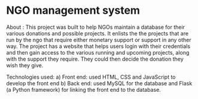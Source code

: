 # NGO management system

About : This project was built to help NGOs maintain a database for their various donations and possible projects. It enlists the 
        the projects that are run by the ngo that require either monetary support or support in any other way.
        The project has a website that helps users login with their credentials and then gain access to the various running and upcoming 
        projects, along with the support they require. They could then decide the donation they wish they give.
        
Technologies used:
a) Front end: used HTML, CSS and JavaScript to develop the front end
b) Back end: used MySQL for the database and Flask (a Python framework) for linking the front end to the database.
